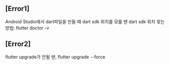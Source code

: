 ## [Error1]  
Android Studio에서 dart파일을 만들 때 dart sdk 위치를 모를 땐
dart sdk 위치 찾는 방법: flutter doctor -v

## [Error2] 
flutter upgrade가 안될 땐, flutter upgrade --force


